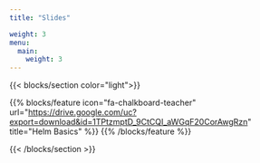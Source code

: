```yaml
---
title: "Slides"

weight: 3
menu:
  main:
    weight: 3
---
```


{{< blocks/section color="light">}}

{{% blocks/feature icon="fa-chalkboard-teacher" url="https://drive.google.com/uc?export=download&id=1TPtzmptD_9CtCQI_aWGqF20CorAwgRzn" title="Helm Basics" %}}
{{% /blocks/feature %}}

{{< /blocks/section >}}
